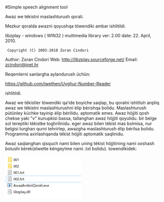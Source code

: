 #Simple speech alignment tool

Awaz we tékistni maslashturush qorali.

Mezkur qoralda awazni qoyushqa töwendiki ambar ishlitildi.

   libzplay - windows ( WIN32 ) multimedia library
     ver: 2.00
     date: 22. April, 2010.
 
     Copyright (C) 2003-2010 Zoran Cindori
 
   Author: Zoran Cindori
   Web: http://libzplay.sourceforge.net/
   Email: zcindori@inet.hr


Reqemlerni sanlargha aylandurush üchün:

https://github.com/iwethen/Uyghur-Number-Reader

ishlitildi.


Awaz we tékistler töwendiki qa’ide boyiche saqlap, bu qoralni ishlitish arqiliq awaz we tékistni maslashturushni élip bérishqa bolidu.
Maslashturush pütünley küchke tayinip élip bérilidu. aptomatik emes. Awaz höjjiti qosh chekse yaki "v" kunupkisi bassa, tallanghan awaz höjjiti qoyulidu.
bir belge sol tereptiki tékistke toghrilinidu. eger awaz bilen tékist mas bolmisa, nur belgisi turghan qurni tehrirlep, awazgha maslashturush élip bérilsa bolidu.
Programma axirlashqanda tékist höjjiti aptomatik saqlinidu.

Awaz saqlanghan qisquch nami bilen uning tékist höjjitining nami oxshash bolushi kérek(elwette kéngeytme nami .txt bolidu). 
towendikidek:

<p>
  <img src="./qurulma.png"/>
</p>
